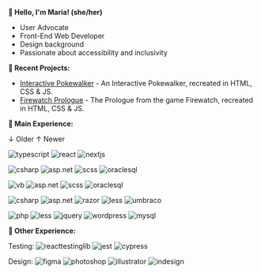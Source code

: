 **👋 Hello, I'm Maria! (she/her)**
- User Advocate
- Front-End Web Developer
- Design background
- Passionate about accessibility and inclusivity

**🔨 Recent Projects:**
- [Interactive Pokewalker](https://codepen.io/mariawarnes/pen/wvYRPEr) - An Interactive Pokewalker, recreated in HTML, CSS & JS.
- [Firewatch Prologue](https://codepen.io/mariawarnes/pen/KKxQLer) - The Prologue from the game Firewatch, recreated in HTML, CSS & JS.


**🚀 Main Experience:**

↓ Older ↑ Newer

![typescript](https://img.shields.io/static/v1?logo=typescript&label=&message=Typescript&color=36465D&logoColor=AAA&style=flat-square)
![react](https://img.shields.io/static/v1?logo=react&label=&message=React&color=36465D&logoColor=AAA&style=flat-square)
![nextjs](https://img.shields.io/static/v1?logo=next.js&label=&message=Next.js&color=36465D&logoColor=AAA&style=flat-square)

![csharp](https://img.shields.io/static/v1?logo=csharp&label=&message=C%23&color=36465D&logoColor=AAA&style=flat-square&link=)
![asp.net](https://img.shields.io/static/v1?logo=dotnet&label=&message=ASP.Net&color=36465D&logoColor=AAA&style=flat-square&link=)
![scss](https://img.shields.io/static/v1?logo=sass&label=&message=SCSS&color=36465D&logoColor=AAA&style=flat-square&link=)
![oraclesql](https://img.shields.io/static/v1?logo=oracle&label=&message=Oracle%20SQL&color=36465D&logoColor=AAA&style=flat-square)

![vb](https://img.shields.io/static/v1?logo=visualbasic&label=&message=VB&color=36465D&logoColor=AAA&style=flat-square&link=)
![asp.net](https://img.shields.io/static/v1?logo=dotnet&label=&message=ASP.Net&color=36465D&logoColor=AAA&style=flat-square&link=)
![scss](https://img.shields.io/static/v1?logo=sass&label=&message=SCSS&color=36465D&logoColor=AAA&style=flat-square&link=)
![oraclesql](https://img.shields.io/static/v1?logo=oracle&label=&message=Oracle%20SQL&color=36465D&logoColor=AAA&style=flat-square)

![csharp](https://img.shields.io/static/v1?logo=csharp&label=&message=C%23&color=36465D&logoColor=AAA&style=flat-square&link=)
![asp.net](https://img.shields.io/static/v1?logo=dotnet&label=&message=ASP.Net&color=36465D&logoColor=AAA&style=flat-square&link=)
![razor](https://img.shields.io/static/v1?logo=dotnet&label=&message=Razor&color=36465D&logoColor=AAA&style=flat-square)
![less](https://img.shields.io/static/v1?logo=less&label=&message=LESS&color=36465D&logoColor=AAA&style=flat-square&link=)
![umbraco](https://img.shields.io/static/v1?logo=umbraco&label=&message=Umbraco&color=36465D&logoColor=AAA&style=flat-square)

![php](https://img.shields.io/static/v1?logo=php&label=&message=PHP&color=36465D&logoColor=AAA&style=flat-square&link=)
![less](https://img.shields.io/static/v1?logo=less&label=&message=LESS&color=36465D&logoColor=AAA&style=flat-square&link=)
![jquery](https://img.shields.io/static/v1?logo=jquery&label=&message=jQuery&color=36465D&logoColor=AAA&style=flat-square&link=)
![wordpress](https://img.shields.io/static/v1?logo=wordpress&label=&message=WordPress&color=36465D&logoColor=AAA&style=flat-square)
![mysql](https://img.shields.io/static/v1?logo=mysql&label=&message=MySQL&color=36465D&logoColor=AAA&style=flat-square&link=)

**🔧 Other Experience:**

Testing: ![reacttestinglib](https://img.shields.io/static/v1?logo=testinglibrary&label=&message=React%20Testing%20Library&color=36465D&logoColor=AAA&style=flat-square&link=) ![jest](https://img.shields.io/static/v1?logo=jest&label=&message=Jest&color=36465D&logoColor=AAA&style=flat-square&link=) ![cypress](https://img.shields.io/static/v1?logo=cypress&label=&message=Cypress&color=36465D&logoColor=AAA&style=flat-square&link=) 

Design: ![figma](https://img.shields.io/static/v1?logo=figma&label=&message=Figma&color=36465D&logoColor=AAA&style=flat-square&link=) ![photoshop](https://img.shields.io/static/v1?logo=adobe&label=&message=Photoshop&color=36465D&logoColor=AAA&style=flat-square&link=) ![illustrator](https://img.shields.io/static/v1?logo=adobe&label=&message=Illustrator&color=36465D&logoColor=AAA&style=flat-square&link=)  ![indesign](https://img.shields.io/static/v1?logo=adobe&label=&message=InDesign&color=36465D&logoColor=AAA&style=flat-square&link=) 
